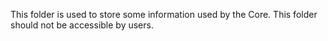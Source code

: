 This folder is used to store some information used by the Core.
This folder should not be accessible by users.